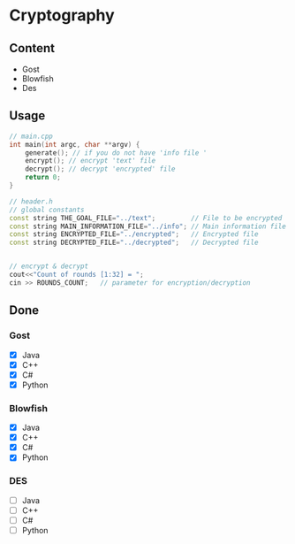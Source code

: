 # Cryptography 



## Content 
- Gost 
- Blowfish
- Des


## Usage 
```c++
// main.cpp
int main(int argc, char **argv) {
    generate(); // if you do not have 'info file '
    encrypt(); // encrypt 'text' file 
    decrypt(); // decrypt 'encrypted' file 
    return 0;
}    

// header.h
// global constants
const string THE_GOAL_FILE="../text";         // File to be encrypted   
const string MAIN_INFORMATION_FILE="../info"; // Main information file   
const string ENCRYPTED_FILE="../encrypted";   // Encrypted file 
const string DECRYPTED_FILE="../decrypted";   // Decrypted file 


// encrypt & decrypt 
cout<<"Count of rounds [1:32] = ";
cin >> ROUNDS_COUNT;   // parameter for encryption/decryption
```


## Done 

### Gost 
- [x] Java
- [x] C++
- [x] C#
- [x] Python

### Blowfish
- [x] Java
- [x] C++
- [X] C#
- [x] Python

### DES
- [ ] Java
- [ ] C++
- [ ] C#
- [ ] Python